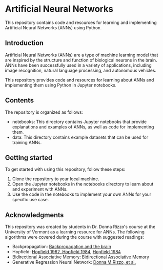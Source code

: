 # Artificial Neural Networks

This repository contains code and resources for learning and implementing Artificial Neural Networks (ANNs) using Python.

## Introduction

Artificial Neural Networks (ANNs) are a type of machine learning model that are inspired by the structure and function of biological neurons in the brain. ANNs have been successfully used in a variety of applications, including image recognition, natural language processing, and autonomous vehicles.

This repository provides code and resources for learning about ANNs and implementing them using Python in Jupyter notebooks.

## Contents

The repository is organized as follows:

- notebooks: This directory contains Jupyter notebooks that provide explanations and examples of ANNs, as well as code for implementing them.
- data: This directory contains example datasets that can be used for training ANNs.

## Getting started

To get started with using this repository, follow these steps:

1. Clone the repository to your local machine.
2. Open the Jupyter notebooks in the notebooks directory to learn about and experiment with ANNs.
3. Use the code in the notebooks to implement your own ANNs for your specific use case.

## Acknowledgments

This repository was created by students in Dr. Donna Rizzo's course at the University of Vermont as a learning resource for ANNs. The following algorithms were covered during the course with suggested readings:

- Backpropagation: [Backpropagation and the brain](https://www.nature.com/articles/s41583-020-0277-3)
- Hopfield: [Hopfield 1982, Hopfield 1984](https://www.pnas.org/doi/pdf/10.1073/pnas.79.8.2554), [Hopfield 1984](https://www.pnas.org/doi/pdf/10.1073/pnas.81.10.3088)
- Bidirectional Associative Memory: [Bidirectional Associative Memory](https://sipi.usc.edu/~kosko/BAM.pdf)
- Generative Regression Neural Network: [Donna M Rizzo, et al.](https://www.uvm.edu/giee/pubpdfs/Mathon_2013_JAWRA.pdf)
